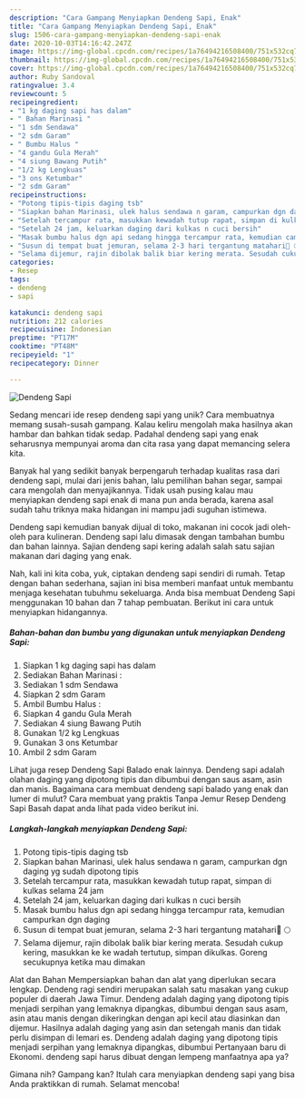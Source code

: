 ```yaml
---
description: "Cara Gampang Menyiapkan Dendeng Sapi, Enak"
title: "Cara Gampang Menyiapkan Dendeng Sapi, Enak"
slug: 1506-cara-gampang-menyiapkan-dendeng-sapi-enak
date: 2020-10-03T14:16:42.247Z
image: https://img-global.cpcdn.com/recipes/1a76494216508400/751x532cq70/dendeng-sapi-foto-resep-utama.jpg
thumbnail: https://img-global.cpcdn.com/recipes/1a76494216508400/751x532cq70/dendeng-sapi-foto-resep-utama.jpg
cover: https://img-global.cpcdn.com/recipes/1a76494216508400/751x532cq70/dendeng-sapi-foto-resep-utama.jpg
author: Ruby Sandoval
ratingvalue: 3.4
reviewcount: 5
recipeingredient:
- "1 kg daging sapi has dalam"
- " Bahan Marinasi "
- "1 sdm Sendawa"
- "2 sdm Garam"
- " Bumbu Halus "
- "4 gandu Gula Merah"
- "4 siung Bawang Putih"
- "1/2 kg Lengkuas"
- "3 ons Ketumbar"
- "2 sdm Garam"
recipeinstructions:
- "Potong tipis-tipis daging tsb"
- "Siapkan bahan Marinasi, ulek halus sendawa n garam, campurkan dgn daging yg sudah dipotong tipis"
- "Setelah tercampur rata, masukkan kewadah tutup rapat, simpan di kulkas selama 24 jam"
- "Setelah 24 jam, keluarkan daging dari kulkas n cuci bersih"
- "Masak bumbu halus dgn api sedang hingga tercampur rata, kemudian campurkan dgn daging"
- "Susun di tempat buat jemuran, selama 2-3 hari tergantung matahari🌝 🌕"
- "Selama dijemur, rajin dibolak balik biar kering merata. Sesudah cukup kering, masukkan ke ke wadah tertutup, simpan dikulkas. Goreng secukupnya ketika mau dimakan"
categories:
- Resep
tags:
- dendeng
- sapi

katakunci: dendeng sapi 
nutrition: 212 calories
recipecuisine: Indonesian
preptime: "PT17M"
cooktime: "PT48M"
recipeyield: "1"
recipecategory: Dinner

---
```



![Dendeng Sapi](https://img-global.cpcdn.com/recipes/1a76494216508400/751x532cq70/dendeng-sapi-foto-resep-utama.jpg)

Sedang mencari ide resep dendeng sapi yang unik? Cara membuatnya memang susah-susah gampang. Kalau keliru mengolah maka hasilnya akan hambar dan bahkan tidak sedap. Padahal dendeng sapi yang enak seharusnya mempunyai aroma dan cita rasa yang dapat memancing selera kita.

Banyak hal yang sedikit banyak berpengaruh terhadap kualitas rasa dari dendeng sapi, mulai dari jenis bahan, lalu pemilihan bahan segar, sampai cara mengolah dan menyajikannya. Tidak usah pusing kalau mau menyiapkan dendeng sapi enak di mana pun anda berada, karena asal sudah tahu triknya maka hidangan ini mampu jadi suguhan istimewa.

Dendeng sapi kemudian banyak dijual di toko, makanan ini cocok jadi oleh-oleh para kulineran. Dendeng sapi lalu dimasak dengan tambahan bumbu dan bahan lainnya. Sajian dendeng sapi kering adalah salah satu sajian makanan dari daging yang enak.


Nah, kali ini kita coba, yuk, ciptakan dendeng sapi sendiri di rumah. Tetap dengan bahan sederhana, sajian ini bisa memberi manfaat untuk membantu menjaga kesehatan tubuhmu sekeluarga. Anda bisa membuat Dendeng Sapi menggunakan 10 bahan dan 7 tahap pembuatan. Berikut ini cara untuk menyiapkan hidangannya.

<!--inarticleads1-->

##### Bahan-bahan dan bumbu yang digunakan untuk menyiapkan Dendeng Sapi:

1. Siapkan 1 kg daging sapi has dalam
1. Sediakan  Bahan Marinasi :
1. Sediakan 1 sdm Sendawa
1. Siapkan 2 sdm Garam
1. Ambil  Bumbu Halus :
1. Siapkan 4 gandu Gula Merah
1. Sediakan 4 siung Bawang Putih
1. Gunakan 1/2 kg Lengkuas
1. Gunakan 3 ons Ketumbar
1. Ambil 2 sdm Garam


Lihat juga resep Dendeng Sapi Balado enak lainnya. Dendeng sapi adalah olahan daging yang dipotong tipis dan dibumbui dengan saus asam, asin dan manis. Bagaimana cara membuat dendeng sapi balado yang enak dan lumer di mulut? Cara membuat yang praktis Tanpa Jemur Resep Dendeng Sapi Basah dapat anda lihat pada video berikut ini. 

<!--inarticleads2-->

##### Langkah-langkah menyiapkan Dendeng Sapi:

1. Potong tipis-tipis daging tsb
1. Siapkan bahan Marinasi, ulek halus sendawa n garam, campurkan dgn daging yg sudah dipotong tipis
1. Setelah tercampur rata, masukkan kewadah tutup rapat, simpan di kulkas selama 24 jam
1. Setelah 24 jam, keluarkan daging dari kulkas n cuci bersih
1. Masak bumbu halus dgn api sedang hingga tercampur rata, kemudian campurkan dgn daging
1. Susun di tempat buat jemuran, selama 2-3 hari tergantung matahari🌝 🌕
1. Selama dijemur, rajin dibolak balik biar kering merata. Sesudah cukup kering, masukkan ke ke wadah tertutup, simpan dikulkas. Goreng secukupnya ketika mau dimakan


Alat dan Bahan Mempersiapkan bahan dan alat yang diperlukan secara lengkap. Dendeng ragi sendiri merupakan salah satu masakan yang cukup populer di daerah Jawa Timur. Dendeng adalah daging yang dipotong tipis menjadi serpihan yang lemaknya dipangkas, dibumbui dengan saus asam, asin atau manis dengan dikeringkan dengan api kecil atau diasinkan dan dijemur. Hasilnya adalah daging yang asin dan setengah manis dan tidak perlu disimpan di lemari es. Dendeng adalah daging yang dipotong tipis menjadi serpihan yang lemaknya dipangkas, dibumbui Pertanyaan baru di Ekonomi. dendeng sapi harus dibuat dengan lempeng manfaatnya apa ya? 

Gimana nih? Gampang kan? Itulah cara menyiapkan dendeng sapi yang bisa Anda praktikkan di rumah. Selamat mencoba!
